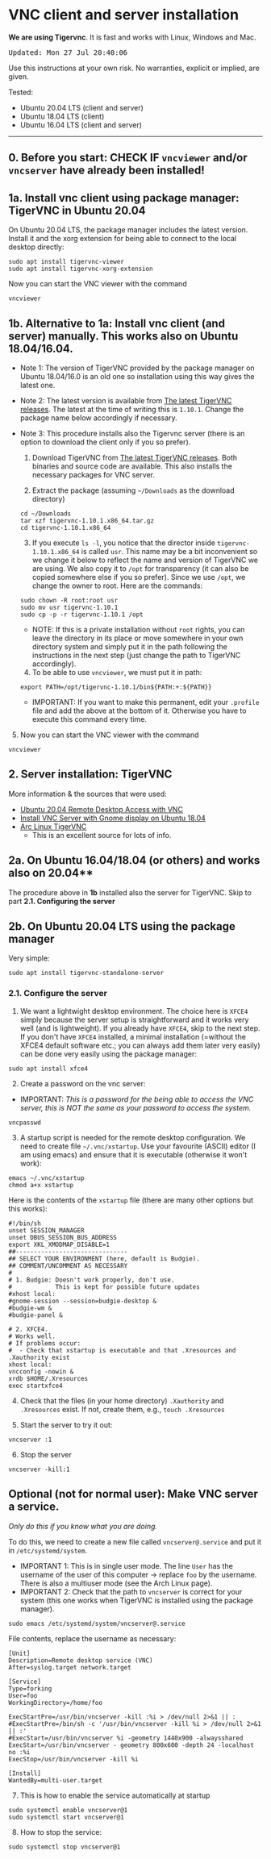 # VNC client and server installation

**We are using Tigervnc**. It is fast and works with Linux, Windows and Mac.

<tt>Updated: Mon 27 Jul 20:40:06</TT>

Use this instructions at your own risk. No warranties, explicit or implied, are given.

Tested:
 - Ubuntu 20.04 LTS (client and server)
 - Ubuntu 18.04 LTS (client)
 - Ubuntu 16.04 LTS (client and server)


--------

## 0. Before you start: CHECK IF `vncviewer` and/or `vncserver` have already been installed!

## 1a. Install vnc client using package manager: TigerVNC in Ubuntu 20.04 

On Ubuntu 20.04 LTS, the package manager includes the latest version. Install it and the xorg extension for being able to connect to the local desktop directly:
```
sudo apt install tigervnc-viewer
sudo apt install tigervnc-xorg-extension
```
Now you can start the VNC viewer with the command
  ```
 vncviewer
 ```

## 1b. Alternative to 1a: Install vnc client (and server) manually. This works also on Ubuntu 18.04/16.04.
 - Note 1: The version of TigerVNC provided by the package manager on  Ubuntu 18.04/16.0 is an old one so installation using this way gives the latest one.

 - Note 2: The latest version is available from [The latest TigerVNC releases](https://github.com/TigerVNC/tigervnc/releases). The latest at the time of writing this is `1.10.1`. Change the package name below accordingly if necessary.

- Note 3: This procedure installs also the Tigervnc server (there is an option to download the client only if you so prefer).

  1. Download TigerVNC from [The latest TigerVNC releases](https://github.com/TigerVNC/tigervnc/releases). Both binaries and source code are available. This also installs the necessary packages for VNC server.

  2. Extract the package (assuming `~/Downloads` as the download directory)
  ```
  cd ~/Downloads
  tar xzf tigervnc-1.10.1.x86_64.tar.gz
  cd tigervnc-1.10.1.x86_64
  ```
  3. If you execute `ls -l`, you notice that the director inside `tigervnc-1.10.1.x86_64` is called `usr`. This name may be a bit inconvenient so we change it below to reflect the name and version of TigerVNC we are using. We also copy it to `/opt` for transparency (it can also be copied somewhere else if you so prefer). Since we use `/opt`,  we change the owner to root. Here are the commands:
  ```
  sudo chown -R root:root usr
  sudo mv usr tigervnc-1.10.1
  sudo cp -p -r tigervnc-1.10.1 /opt
  ```
  - NOTE: If this is a private installation without `root` rights, you can leave the directory in its place or move somewhere in your own directory system and simply put it in the path following the instructions in the next step (just change the path to TigerVNC accordingly).

  4. To be able to use `vncviewer`, we must put it in path:
  ```
  export PATH=/opt/tigervnc-1.10.1/bin${PATH:+:${PATH}}
  ```
  - IMPORTANT: If you want to make this permanent, edit your `.profile` file and add the above at the bottom of it. Otherwise you have to execute this command every time.

 5. Now you can start the VNC viewer with the command
  ```
 vncviewer
 ```

## 2. Server installation: TigerVNC

More information & the sources that were used:
- [Ubuntu 20.04 Remote Desktop Access with VNC](https://www.answertopia.com/ubuntu/ubuntu-remote-desktop-access-with-vnc/)
- [Install VNC Server with Gnome display on Ubuntu 18.04](https://www.teknotut.com/en/install-vnc-server-with-gnome-display-on-ubuntu-18-04/)
- [Arc Linux TigerVNC](https://wiki.archlinux.org/index.php/TigerVNC)
  - This is an excellent source for lots of info.
  
## 2a. On Ubuntu 16.04/18.04 (or others) and works also on 20.04**

The procedure above in **1b** installed also the server for TigerVNC. Skip to part **2.1. Configuring the server**

## 2b. On Ubuntu 20.04 LTS using the package manager
Very simple: 
 ```
 sudo apt install tigervnc-standalone-server
 ```

### 2.1. Configure the server

1. We want a lightwight desktop environment. The choice here is `XFCE4` simply because the server setup is straightforward and it works very well (and is lightweight). If you already have `XFCE4`, skip to the next step. If you don't have `XFCE4` installed, a minimal installation (=without the XFCE4 default software etc.; you can always add them later very easily) can be done very easily using the package manager:
  ```
  sudo apt install xfce4
  ```

2. Create a password on the vnc server: 
  - IMPORTANT: *This is a password for the being able to access the VNC server, this is NOT the same as your password to access the system.*
   ```
   vncpasswd
   ```
3. A startup script is needed for the remote desktop configuration. We need to create file `~/.vnc/xstartup`. Use your favourite (ASCII) editor (I am using emacs) and ensure that it is executable (otherwise it won't work):
```
emacs ~/.vnc/xstartup
chmod a+x xstartup
```
Here is the contents of the `xstartup` file (there are many other options but this works):
```
#!/bin/sh
unset SESSION_MANAGER
unset DBUS_SESSION_BUS_ADDRESS
export XKL_XMODMAP_DISABLE=1
##-------------------------------
## SELECT YOUR ENVIRONMENT (here, default is Budgie).
## COMMENT/UNCOMMENT AS NECESSARY
#
# 1. Budgie: Doesn't work properly, don't use. 
#            This is kept for possible future updates
#xhost local:
#gnome-session --session=budgie-desktop &
#budgie-wm &
#budgie-panel &

# 2. XFCE4. 
# Works well.
# If problems occur: 
#  - Check that xstartup is executable and that .Xresources and .Xauthority exist
xhost local:
vncconfig -nowin &
xrdb $HOME/.Xresources
exec startxfce4 
```

4. Check that the files (in your home directory) `.Xauthority` and `.Xresources` exist. If not, create them, e.g., `touch .Xresources`

5. Start the server to try it out:
```
vncserver :1
```
6. Stop the server
```
vncserver -kill:1
```


## Optional (not for normal user): Make VNC server a service.

*Only do this if you know what you are doing.*

To do this, we need to create a new file called `vncserver@.service` and put it in `/etc/systemd/system`. 

- IMPORTANT 1: This is in single user mode. The line `User` has the username of the user of this computer -> replace `foo` by the username. There is also a multiuser mode (see the Arch Linux page).
- IMPORTANT 2: Check that the path to `vncserver` is correct for your system (this one works when TigerVNC is installed using the package manager).

```
sudo emacs /etc/systemd/system/vncserver@.service
```
File contents, replace the username as necessary:
```
[Unit]
Description=Remote desktop service (VNC)
After=syslog.target network.target

[Service]
Type=forking
User=foo
WorkingDirectory=/home/foo

ExecStartPre=/usr/bin/vncserver -kill :%i > /dev/null 2>&1 || : 
#ExecStartPre=/bin/sh -c '/usr/bin/vncserver -kill %i > /dev/null 2>&1 || :'
#ExecStart=/usr/bin/vncserver %i -geometry 1440x900 -alwaysshared
ExecStart=/usr/bin/vncserver - geometry 800x600 -depth 24 -localhost no :%i 
ExecStop=/usr/bin/vncserver -kill %i

[Install]
WantedBy=multi-user.target
```

7. This is how to enable the service automatically at startup
```
sudo systemctl enable vncserver@1
sudo systemctl start vncserver@1

```
8. How to stop the service:
```
sudo systemctl stop vncserver@1
```


